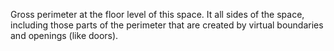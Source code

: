 Gross perimeter at the floor level of this space. It all sides of the space, including those parts of the perimeter that are created by virtual boundaries and openings (like doors).